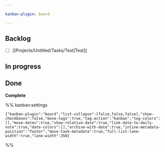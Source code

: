 ```yaml
---

kanban-plugin: board

---
```


## Backlog

- [ ] [[Projects/Untitled/Tasks/Test|Test]]


## In progress



## Done

**Complete**




%% kanban:settings
```
{"kanban-plugin":"board","list-collapse":[false,false,false],"show-checkboxes":false,"move-tags":true,"tag-action":"kanban","tag-colors":[],"move-dates":true,"show-relative-date":true,"link-date-to-daily-note":true,"date-colors":[],"archive-with-date":true,"inline-metadata-position":"footer","move-task-metadata":true,"full-list-lane-width":true,"lane-width":350}
```
%%